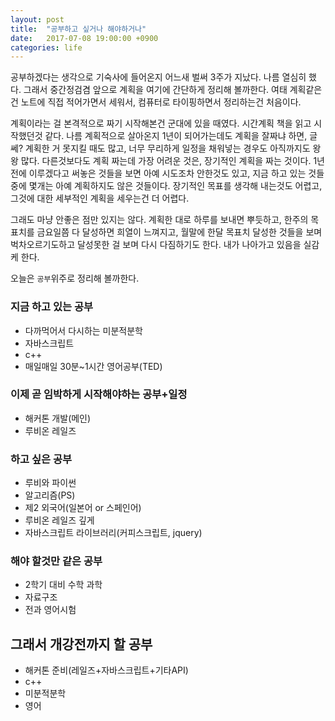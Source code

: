 ```yaml
---
layout: post
title:  "공부하고 싶거나 해야하거나"
date:   2017-07-08 19:00:00 +0900
categories: life
---
```

공부하겠다는 생각으로 기숙사에 들어온지 어느새 벌써 3주가 지났다. 나름 열심히 했다. 그래서 중간정검겸 앞으로 계획을 여기에 간단하게 정리해 볼까한다. 여태 계획같은 건 노트에 직접 적어가면서 세워서, 컴퓨터로 타이핑하면서 정리하는건 처음이다.

계획이라는 걸 본격적으로 짜기 시작해본건 군대에 있을 때였다. 시간계획 책을 읽고 시작했던것 같다. 나름 계획적으로 살아온지 1년이 되어가는데도 계획을 잘짜냐 하면, 글쎄? 계획한 거 못지킬 때도 많고, 너무 무리하게 일정을 채워넣는 경우도 아직까지도 왕왕 많다. 다른것보다도 계획 짜는데 가장 어려운 것은, 장기적인 계획을 짜는 것이다. 1년전에 이루겠다고 써놓은 것들을 보면 아예 시도조차 안한것도 있고, 지금 하고 있는 것들 중에 몇개는 아예 계획하지도 않은 것들이다. 장기적인 목표를 생각해 내는것도 어렵고, 그것에 대한 세부적인 계획을 세우는건 더 어렵다.

그래도 마냥 안좋은 점만 있지는 않다. 계획한 대로 하루를 보내면 뿌듯하고, 한주의 목표치를 금요일쯤 다 달성하면 희열이 느껴지고, 월말에 한달 목표치 달성한 것들을 보며 벅차오르기도하고 달성못한 걸 보며 다시 다짐하기도 한다. 내가 나아가고 있음을 실감케 한다.

오늘은 `공부`위주로 정리해 볼까한다.

### 지금 하고 있는 공부
* 다까먹어서 다시하는 미분적분학
* 자바스크립트
* c++
* 매일매일 30분~1시간 영어공부(TED)

### 이제 곧 임박하게 시작해야하는 공부+일정
* 해커톤 개발(메인)
* 루비온 레일즈

### 하고 싶은 공부
* 루비와 파이썬
* 알고리즘(PS)
* 제2 외국어(일본어 or 스페인어)
* 루비온 레일즈 깊게
* 자바스크립트 라이브러리(커피스크립트, jquery)

### 해야 할것만 같은 공부
* 2학기 대비 수학 과학
* 자료구조
* 전과 영어시험

## 그래서 개강전까지 할 공부
* 해커톤 준비(레일즈+자바스크립트+기타API)
* c++
* 미분적분학
* 영어
